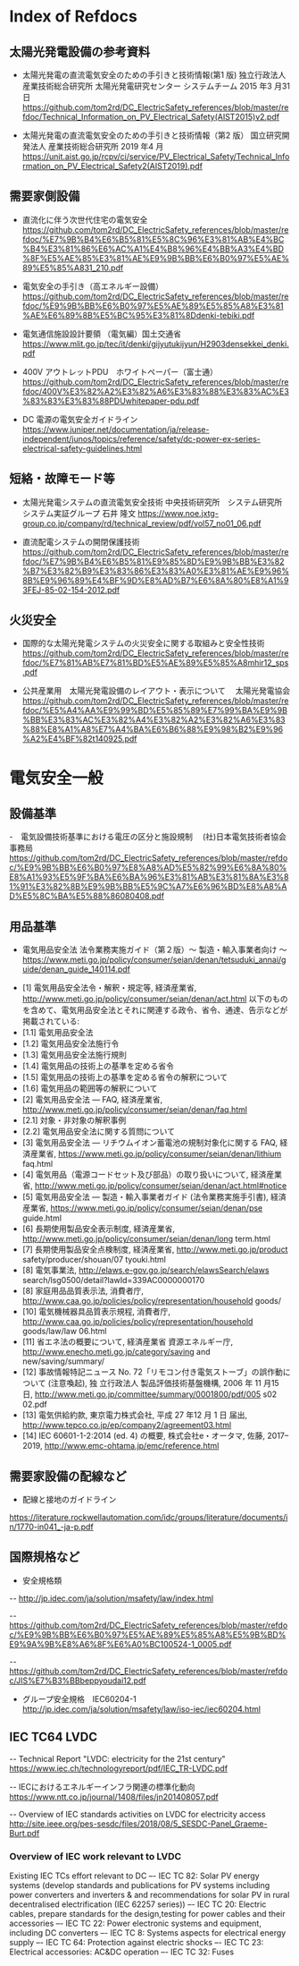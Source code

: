 # Index of Refdocs

## 太陽光発電設備の参考資料
- 太陽光発電の直流電気安全のための手引きと技術情報(第1 版)
  独立行政法人 産業技術総合研究所 太陽光発電研究センター システムチーム
  2015 年3 月31 日 
https://github.com/tom2rd/DC_ElectricSafety_references/blob/master/refdoc/Technical_Information_on_PV_Electrical_Safety(AIST2015)v2.pdf

- 太陽光発電の直流電気安全のための手引きと技術情報（第2 版）
  国立研究開発法人 産業技術総合研究所
  2019 年4 月
https://unit.aist.go.jp/rcpv/ci/service/PV_Electrical_Safety/Technical_Information_on_PV_Electrical_Safety2(AIST2019).pdf

## 需要家側設備
- 直流化に伴う次世代住宅の電気安全
https://github.com/tom2rd/DC_ElectricSafety_references/blob/master/refdoc/%E7%9B%B4%E6%B5%81%E5%8C%96%E3%81%AB%E4%BC%B4%E3%81%86%E6%AC%A1%E4%B8%96%E4%BB%A3%E4%BD%8F%E5%AE%85%E3%81%AE%E9%9B%BB%E6%B0%97%E5%AE%89%E5%85%A831_210.pdf

- 電気安全の手引き（高エネルギー設備）
https://github.com/tom2rd/DC_ElectricSafety_references/blob/master/refdoc/%E9%9B%BB%E6%B0%97%E5%AE%89%E5%85%A8%E3%81%AE%E6%89%8B%E5%BC%95%E3%81%8Ddenki-tebiki.pdf

- 電気通信施設設計要領 （電気編）国土交通省
https://www.mlit.go.jp/tec/it/denki/gijyutukijyun/H2903densekkei_denki.pdf

- 400V アウトレットPDU　ホワイトペーパー（富士通）
https://github.com/tom2rd/DC_ElectricSafety_references/blob/master/refdoc/400V%E3%82%A2%E3%82%A6%E3%83%88%E3%83%AC%E3%83%83%E3%83%88PDUwhitepaper-pdu.pdf

- DC 電源の電気安全ガイドライン
https://www.juniper.net/documentation/ja/release-independent/junos/topics/reference/safety/dc-power-ex-series-electrical-safety-guidelines.html

## 短絡・故障モード等
- 太陽光発電システムの直流電気安全技術
  中央技術研究所　システム研究所　システム実証グループ 石井 隆文
https://www.noe.jxtg-group.co.jp/company/rd/technical_review/pdf/vol57_no01_06.pdf

- 直流配電システムの開閉保護技術
https://github.com/tom2rd/DC_ElectricSafety_references/blob/master/refdoc/%E7%9B%B4%E6%B5%81%E9%85%8D%E9%9B%BB%E3%82%B7%E3%82%B9%E3%83%86%E3%83%A0%E3%81%AE%E9%96%8B%E9%96%89%E4%BF%9D%E8%AD%B7%E6%8A%80%E8%A1%93FEJ-85-02-154-2012.pdf

## 火災安全
- 国際的な太陽光発電システムの火災安全に関する取組みと安全性技術
https://github.com/tom2rd/DC_ElectricSafety_references/blob/master/refdoc/%E7%81%AB%E7%81%BD%E5%AE%89%E5%85%A8mhir12_sps.pdf

- 公共産業用　太陽光発電設備のレイアウト・表示について
　太陽光発電協会
https://github.com/tom2rd/DC_ElectricSafety_references/blob/master/refdoc/%E5%A4%AA%E9%99%BD%E5%85%89%E7%99%BA%E9%9B%BB%E3%83%AC%E3%82%A4%E3%82%A2%E3%82%A6%E3%83%88%E8%A1%A8%E7%A4%BA%E6%B6%88%E9%98%B2%E9%96%A2%E4%BF%82t140925.pdf

# 電気安全一般
## 設備基準
-　電気設備技術基準における電圧の区分と施設規制
　(社)日本電気技術者協会 事務局
https://github.com/tom2rd/DC_ElectricSafety_references/blob/master/refdoc/%E9%9B%BB%E6%B0%97%E8%A8%AD%E5%82%99%E6%8A%80%E8%A1%93%E5%9F%BA%E6%BA%96%E3%81%AB%E3%81%8A%E3%81%91%E3%82%8B%E9%9B%BB%E5%9C%A7%E6%96%BD%E8%A8%AD%E5%8C%BA%E5%88%86080408.pdf

## 用品基準
- 電気用品安全法 法令業務実施ガイド（第２版）～ 製造・輸入事業者向け ～
https://www.meti.go.jp/policy/consumer/seian/denan/tetsuduki_annai/guide/denan_guide_140114.pdf

* [1] 電気用品安全法令・解釈・規定等, 経済産業省,
http://www.meti.go.jp/policy/consumer/seian/denan/act.html
以下のものを含めて、電気用品安全法とそれに関連する政令、省令、通達、告示などが掲載されている:
* [1.1] 電気用品安全法
* [1.2] 電気用品安全法施行令
* [1.3] 電気用品安全法施行規則
* [1.4] 電気用品の技術上の基準を定める省令
* [1.5] 電気用品の技術上の基準を定める省令の解釈について
* [1.6] 電気用品の範囲等の解釈について
* [2] 電気用品安全法 — FAQ, 経済産業省,
http://www.meti.go.jp/policy/consumer/seian/denan/faq.html
* [2.1] 対象・非対象の解釈事例
* [2.2] 電気用品安全法に関する質問について
* [3] 電気用品安全法 — リチウムイオン蓄電池の規制対象化に関する FAQ, 経済産業省,
https://www.meti.go.jp/policy/consumer/seian/denan/lithium faq.html
* [4] 電気用品（電源コードセット及び部品）の取り扱いについて, 経済産業省,
http://www.meti.go.jp/policy/consumer/seian/denan/act.html#notice
* [5] 電気用品安全法 — 製造・輸入事業者ガイド (法令業務実施手引書), 経済産業省,
https://www.meti.go.jp/policy/consumer/seian/denan/pse guide.html
* [6] 長期使用製品安全表示制度, 経済産業省,
http://www.meti.go.jp/policy/consumer/seian/denan/long term.html
* [7] 長期使用製品安全点検制度, 経済産業省,
http://www.meti.go.jp/product safety/producer/shouan/07 tyouki.html
* [8] 電気事業法,
http://elaws.e-gov.go.jp/search/elawsSearch/elaws search/lsg0500/detail?lawId=339AC0000000170
* [8] 家庭用品品質表示法, 消費者庁,
http://www.caa.go.jp/policies/policy/representation/household goods/
* [10] 電気機械器具品質表示規程, 消費者庁,
http://www.caa.go.jp/policies/policy/representation/household goods/law/law 06.html
* [11] 省エネ法の概要について, 経済産業省 資源エネルギー庁,
http://www.enecho.meti.go.jp/category/saving and new/saving/summary/
* [12] 事故情報特記ニュース No. 72「リモコン付き電気ストーブ」の誤作動について (注意喚起), 独
立行政法人 製品評価技術基盤機構, 2006 年 11 月15 日,
http://www.meti.go.jp/committee/summary/0001800/pdf/005 s02 02.pdf
* [13] 電気供給約款, 東京電力株式会社, 平成 27 年12 月 1 日 届出,
http://www.tepco.co.jp/ep/company2/agreement03.html
* [14] IEC 60601-1-2:2014 (ed. 4) の概要, 株式会社e・オータマ, 佐藤, 2017–2019,
http://www.emc-ohtama.jp/emc/reference.html

## 需要家設備の配線など
- 配線と接地のガイドライン

https://literature.rockwellautomation.com/idc/groups/literature/documents/in/1770-in041_-ja-p.pdf

## 国際規格など
- 安全規格類

-- http://jp.idec.com/ja/solution/msafety/law/index.html

-- https://github.com/tom2rd/DC_ElectricSafety_references/blob/master/refdoc/%E9%9B%BB%E6%B0%97%E5%AE%89%E5%85%A8%E5%9B%BD%E9%9A%9B%E8%A6%8F%E6%A0%BC100524-1_0005.pdf

-- https://github.com/tom2rd/DC_ElectricSafety_references/blob/master/refdoc/JIS%E7%B3%BBbeppyoudai12.pdf

- グループ安全規格　IEC60204-1
http://jp.idec.com/ja/solution/msafety/law/iso-iec/iec60204.html

## IEC TC64 LVDC
-- Technical Report "LVDC: electricity for the 21st century"
   https://www.iec.ch/technologyreport/pdf/IEC_TR-LVDC.pdf
   
-- IECにおけるエネルギーインフラ関連の標準化動向
   https://www.ntt.co.jp/journal/1408/files/jn201408057.pdf
   
-- Overview of IEC standards activities on LVDC for electricity access
   http://site.ieee.org/pes-sesdc/files/2018/08/5_SESDC-Panel_Graeme-Burt.pdf
   
### Overview of IEC work relevant to LVDC
Existing IEC TCs effort relevant to DC
–- IEC TC 82: Solar PV energy systems (develop standards and publications for PV systems including power converters and
inverters & and recommendations for solar PV in rural decentralised electrification (IEC 62257 series))
–- IEC TC 20: Electric cables, prepare standards for the design,testing for power cables and their accessories
–- IEC TC 22: Power electronic systems and equipment, including DC converters
–- IEC TC 8: Systems aspects for electrical energy supply
–- IEC TC 64: Protection against electric shocks
–- IEC TC 23: Electrical accessories: AC&DC operation
–- IEC TC 32: Fuses

